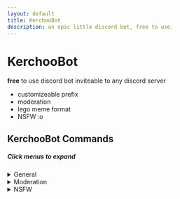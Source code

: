 ```yaml
---
layout: default
title: KerchooBot
description: an epic little discord bot, free to use.
---
```


# KerchooBot

**free** to use discord bot inviteable to any discord server
* customizeable prefix
* moderation
* lego meme format
* NSFW :o

## KerchooBot Commands
 
##### Click menus to expand

<details>
    <summary>General</summary>
    <p><ul>
        <li>help<p><i>lists commands</i></p></li>
        <li>invite<p><i>invite to your server</i></p></li>
        <li>lego<p><i>legos your profile picture</i></p></li>
        <li>meme<p><i>sends a meme</i></p></li>
		<li>serverinfo<p><i>gives you info about your server</i></p></li>
        <li>stats<p><i>the bots current stats</i></p></li>
		<li>userinfo<p><i>gives info on a user</i></p></li>
    </ul></p>
</details>

<details>
    <summary>Moderation</summary>
    <p><ul>
        <li>ban<p><i>bans a user</i></p></li>
        <li>kick<p><i>kicks a user</i></p></li>
        <li>prefix<p><i>changes your command prefix</i></p></li>
        <li>reset<p><i>reset your config</i></p></li>
		<li>setlog<p><i>sets moderation logging channel</i></p></li>
    </ul></p>
</details>

<details>
    <summary>NSFW</summary>
    <p><ul>
        <li>anal<p><i>ow ow ow</i></p></li>
        <li>ass<p><i>cake</i></p></li>
        <li>tits<p><i>shows some...</i></p></li>
    </ul></p>
</details>